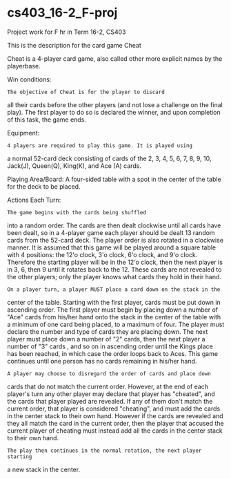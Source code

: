 # cs403_16-2_F-proj
Project work for F hr in Term 16-2, CS403 

This is the description for the card game Cheat

Cheat is a 4-player card game, also called other more explicit
names by the playerbase. 

Win conditions: 

	The objective of Cheat is for the player to discard 
all their cards before the other players (and not lose a challenge on 
the final play). The first player to do so is declared the winner, 
and upon completion of this task, the game ends.

Equipment: 

	4 players are required to play this game. It is played using
a normal 52-card deck consisting of cards of the 2, 3, 4, 5, 6, 7, 8, 9, 
10, Jack(J), Queen(Q), King(K), and Ace (A) cards. 

Playing Area/Board: 
A four-sided table with a spot in the center of the table for the deck to be placed. 

Actions Each Turn: 

	The game begins with the cards being shuffled
into a random order. The cards are then dealt clockwise until all cards
have been dealt, so in a 4-player game each player should be dealt 
13 random cards from the 52-card deck. The player order is also rotated
in a clockwise manner. It is assumed that this game will be played around
a square table with 4 positions: the 12'o clock, 3'o clock, 6'o clock, 
and 9'o clock. Therefore the starting player will be in the 12'o clock,
then the next player is in 3, 6, then 9 until it rotates back to the 12.
These cards are not revealed to the other players; only the player 
knows what cards they hold in their hand. 

	On a player turn, a player MUST place a card down on the stack in the 
center of the table. Starting with the first player, cards must be put down 
in ascending order. The first player must begin by placing down a number
of "Ace" cards from his/her hand onto the stack in the center of the table with a 
minimum of one card being placed, to a maximum of four. The player must 
declare the number and type of cards they are placing down. The next player 
must place down a number of "2" cards, then the next player a number of "3" cards
, and so on in ascending order until the Kings place has been reached, 
in which case the order loops back to Aces. This game continues until 
one person has no cards remaining in his/her hand. 

	A player may choose to disregard the order of cards and place down 
cards that do not match the current order. However, at the end of each 
player's turn any other player may declare that player has "cheated", and
the cards that player played are revealed. If any of them don't match
the current order, that player is considered "cheating", and must add the 
cards in the center stack to their own hand. However if the cards are 
revealed and they all match the card in the current order, then the player
that accused the current player of cheating must instead add all the cards
in the center stack to their own hand. 

	The play then continues in the normal rotation, the next player starting
a new stack in the center. 
